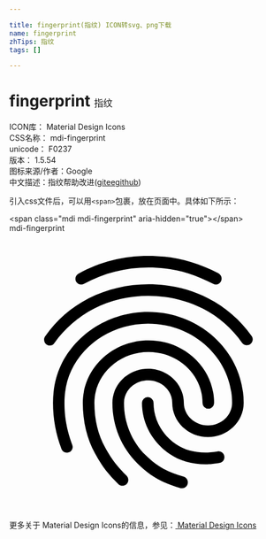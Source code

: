 ```yaml
---

title: fingerprint(指纹) ICON转svg、png下载
name: fingerprint
zhTips: 指纹
tags: []

---
```


# fingerprint  <small style="font-size: 60%;font-weight: 100">指纹</small>


<div class="detail-page">
<p>
<span>
ICON库：
<span class="badge-secondary badge">Material Design Icons</span> 
</span>
<br/>
<span>
CSS名称：
<span class="badge-secondary badge">mdi-fingerprint</span> 
</span>
<br/>
<span>
unicode：
<span class="badge-secondary badge">F0237</span> 
<copy-btn content='F0237' btn-title=""></copy-btn>
<copy-btn :content='String.fromCodePoint(parseInt("F0237", 16))' btn-title="复制U"></copy-btn>
</span>
<br/>
<span>
版本：
<span class="badge-secondary badge">1.5.54</span> 
</span>
<br/>
<span>图标来源/作者：<span class="badge-light badge">Google</span></span> 
<br/>
<span class="zh-detail">中文描述：<span class="badge-primary badge">指纹</span><span class="help-link"><span>帮助改进</span>(<a href="https://gitee.com/liuwave/icon-helper/edit/master/json/material/fingerprint.json" target="_blank" rel="noopener noreferrer">gitee</a><a href="https://github.com/liuwave/icon-helper/edit/master/json/material/fingerprint.json" target="_blank" rel="noopener noreferrer">github</a></span>)</span><br/>
</p>
</div>
<div class="alert alert-dark">
  <i class="mdi mdi-fingerprint mdi-48px"></i>
  <i class="mdi mdi-fingerprint mdi-36px"></i>
  <i class="mdi mdi-fingerprint mdi-24px"></i>
  <i class="mdi mdi-fingerprint mdi-18px"></i>
</div>
<div>
  <p>引入css文件后，可以用<code>&lt;span&gt;</code>包裹，放在页面中。具体如下所示：    
  </p>
  <div class="alert alert-primary" style="font-size: 14px">
    &lt;span class="mdi mdi-fingerprint" aria-hidden="true"&gt;&lt;/span&gt;
    <copy-btn content='<span class="mdi mdi-fingerprint" aria-hidden="true"></span>'></copy-btn>
  </div>
  <div class="alert alert-secondary">
    <i class="mdi mdi-fingerprint"
    style="font-size: 24px"
    aria-hidden="true"></i> mdi-fingerprint
    <copy-btn content="mdi-fingerprint" btn-title="复制图标名称"></copy-btn>
  </div>
</div>
<div id="svg" class="svg-wrap">
<svg xmlns="http://www.w3.org/2000/svg" viewBox="0 0 24 24"><path d="M17.81,4.47C17.73,4.47 17.65,4.45 17.58,4.41C15.66,3.42 14,3 12,3C10.03,3 8.15,3.47 6.44,4.41C6.2,4.54 5.9,4.45 5.76,4.21C5.63,3.97 5.72,3.66 5.96,3.53C7.82,2.5 9.86,2 12,2C14.14,2 16,2.47 18.04,3.5C18.29,3.65 18.38,3.95 18.25,4.19C18.16,4.37 18,4.47 17.81,4.47M3.5,9.72C3.4,9.72 3.3,9.69 3.21,9.63C3,9.47 2.93,9.16 3.09,8.93C4.08,7.53 5.34,6.43 6.84,5.66C10,4.04 14,4.03 17.15,5.65C18.65,6.42 19.91,7.5 20.9,8.9C21.06,9.12 21,9.44 20.78,9.6C20.55,9.76 20.24,9.71 20.08,9.5C19.18,8.22 18.04,7.23 16.69,6.54C13.82,5.07 10.15,5.07 7.29,6.55C5.93,7.25 4.79,8.25 3.89,9.5C3.81,9.65 3.66,9.72 3.5,9.72M9.75,21.79C9.62,21.79 9.5,21.74 9.4,21.64C8.53,20.77 8.06,20.21 7.39,19C6.7,17.77 6.34,16.27 6.34,14.66C6.34,11.69 8.88,9.27 12,9.27C15.12,9.27 17.66,11.69 17.66,14.66A0.5,0.5 0 0,1 17.16,15.16A0.5,0.5 0 0,1 16.66,14.66C16.66,12.24 14.57,10.27 12,10.27C9.43,10.27 7.34,12.24 7.34,14.66C7.34,16.1 7.66,17.43 8.27,18.5C8.91,19.66 9.35,20.15 10.12,20.93C10.31,21.13 10.31,21.44 10.12,21.64C10,21.74 9.88,21.79 9.75,21.79M16.92,19.94C15.73,19.94 14.68,19.64 13.82,19.05C12.33,18.04 11.44,16.4 11.44,14.66A0.5,0.5 0 0,1 11.94,14.16A0.5,0.5 0 0,1 12.44,14.66C12.44,16.07 13.16,17.4 14.38,18.22C15.09,18.7 15.92,18.93 16.92,18.93C17.16,18.93 17.56,18.9 17.96,18.83C18.23,18.78 18.5,18.96 18.54,19.24C18.59,19.5 18.41,19.77 18.13,19.82C17.56,19.93 17.06,19.94 16.92,19.94M14.91,22C14.87,22 14.82,22 14.78,22C13.19,21.54 12.15,20.95 11.06,19.88C9.66,18.5 8.89,16.64 8.89,14.66C8.89,13.04 10.27,11.72 11.97,11.72C13.67,11.72 15.05,13.04 15.05,14.66C15.05,15.73 16,16.6 17.13,16.6C18.28,16.6 19.21,15.73 19.21,14.66C19.21,10.89 15.96,7.83 11.96,7.83C9.12,7.83 6.5,9.41 5.35,11.86C4.96,12.67 4.76,13.62 4.76,14.66C4.76,15.44 4.83,16.67 5.43,18.27C5.53,18.53 5.4,18.82 5.14,18.91C4.88,19 4.59,18.87 4.5,18.62C4,17.31 3.77,16 3.77,14.66C3.77,13.46 4,12.37 4.45,11.42C5.78,8.63 8.73,6.82 11.96,6.82C16.5,6.82 20.21,10.33 20.21,14.65C20.21,16.27 18.83,17.59 17.13,17.59C15.43,17.59 14.05,16.27 14.05,14.65C14.05,13.58 13.12,12.71 11.97,12.71C10.82,12.71 9.89,13.58 9.89,14.65C9.89,16.36 10.55,17.96 11.76,19.16C12.71,20.1 13.62,20.62 15.03,21C15.3,21.08 15.45,21.36 15.38,21.62C15.33,21.85 15.12,22 14.91,22Z" /></svg>
</div>
<detail full-name='mdi-fingerprint'></detail>
    
<div><p>更多关于 Material Design Icons的信息，参见：<a target="_blank" href="https://iconhelper.cn/material.html"> Material Design Icons</a>
</p></div>
